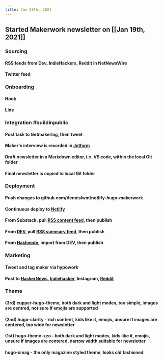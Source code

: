 ```yaml
---
title: Jan 28th, 2021
---
```


## Started Makerwork newsletter on [[Jan 19th, 2021]]
### Sourcing
#### RSS feeds from Dev, IndieHackers, Reddit in NetNewsWire
#### Twitter feed
### Onboarding
#### Hook
#### Line
### Integration #buildinpublic
#### Post task to Getmakerlog, then tweet
#### Maker's interview is recorded in [Jotform](https://jotform.com)
#### Draft newsletter in a Markdown editor, i.e. VS code, within the local Git folder
#### Final newsletter is copied to local Git folder
### Deployment
#### Push changes to github.com/dennislwm/netlify-hugo-makerwork
#### Continuous deploy to [Netlify](https://makerwork.netlify.app)
#### From Substack, pull [RSS content feed](https://makerwork.netlify.app/posts/index.xml), then publish
#### From [DEV](https://dev.to/settings/extensions), pull [RSS summary feed](https://makerwork.netlify.app/index.xml), then publish
#### From [Hashnode](https://hashnode.com/5d972cdc4e9781755bb3c70b/dashboard/import), import from DEV, then publish
### Marketing
#### Tweet and tag maker via hypowork
#### Post to [HackerNews](https://news.ycombinator.com/submit), [Indiehacker](https://www.indiehackers.com/post/share-your-story-and-ill-publish-it-on-my-newsletter-c1f88e3101), Instagram, [Reddit](https://www.reddit.com/user/dennislwm)
### Theme
#### (3rd) cupper-hugo-theme, both dark and light modes, too simple, images are centred, not sure if emojis are supported
#### (2nd) hugo-clarity - rich content, kids like it, emojis, unsure if images are centered, too wide for newsletter
#### (1st) hugo-theme-zzo - both dark and light modes, kids like it, emojis, unsure if images are centered, narrow width suitable for newsletter
#### hugo-xmag - the only magazine styled theme, looks old fashioned
